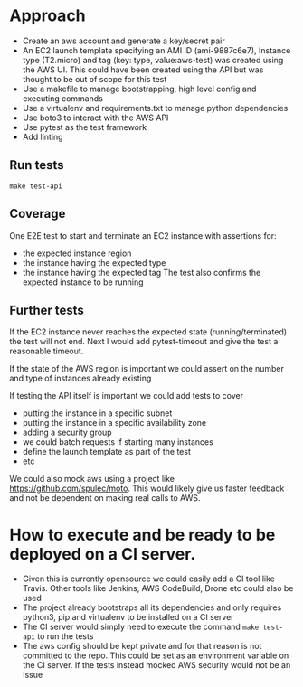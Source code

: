 
# Approach
* Create an aws account and generate a key/secret pair
* An EC2 launch template specifying an AMI ID (ami-9887c6e7), Instance type (T2.micro) and tag (key: type, value:aws-test) was created using the AWS UI. This could have been created using the API but was thought to be out of scope for this test
* Use a makefile to manage bootstrapping, high level config and executing commands
* Use a virtualenv and requirements.txt to manage python dependencies
* Use boto3 to interact with the AWS API
* Use pytest as the test framework
* Add linting

## Run tests
`make test-api`

## Coverage
One E2E test to start and terminate an EC2 instance with assertions for:
* the expected instance region
* the instance having the expected type
* the instance having the expected tag
The test also confirms the expected instance to be running

## Further tests
If the EC2 instance never reaches the expected state (running/terminated) the test will not end. Next I would add pytest-timeout and give the test a reasonable timeout.

If the state of the AWS region is important we could assert on the number and type of instances already existing

If testing the API itself is important we could add tests to cover
* putting the instance in a specific subnet
* putting the instance in a specific availability zone
* adding a security group
* we could batch requests if starting many instances
* define the launch template as part of the test
* etc

We could also mock aws using a project like https://github.com/spulec/moto. This would likely give us faster feedback and not be dependent on making real calls to AWS. 

# How to execute and be ready to be deployed on a CI server.
* Given this is currently opensource we could easily add a CI tool like Travis. Other tools like Jenkins, AWS CodeBuild, Drone etc could also be used
* The project already bootstraps all its dependencies and only requires python3, pip and virtualenv to be installed on a CI server
* The CI server would simply need to execute the command `make test-api` to run the tests
* The aws config should be kept private and for that reason is not committed to the repo. This could be set as an environment variable on the CI server. If the tests instead mocked AWS security would not be an issue
